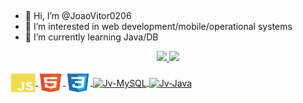 ##
- 👋 Hi, I’m @JoaoVitor0206
- 👀 I’m interested in web development/mobile/operational systems
- 🌱 I’m currently learning Java/DB

<div align="center">
  <a href="https://github.com/JoaoVitor0206">
  <img height="180em" src="https://github-readme-stats.vercel.app/api?username=JoaoVitor0206&show_icons=true&theme=dark&include_all_commits=true&count_private=true"/>
  <img height="180em" src="https://github-readme-stats.vercel.app/api/top-langs/?username=JoaoVitor0206&layout=compact&langs_count=3&theme=dark"/>
</div>
  
  <div style="display: inline_block"><br>
  <img align="center" alt="Jv-Js" height="30" width="40" src="https://raw.githubusercontent.com/devicons/devicon/master/icons/javascript/javascript-plain.svg">
  <img align="center" alt="Jv-HTML" height="30" width="40" src="https://raw.githubusercontent.com/devicons/devicon/master/icons/html5/html5-original.svg">
  <img align="center" alt="Jv-CSS" height="30" width="40" src="https://raw.githubusercontent.com/devicons/devicon/master/icons/css3/css3-original.svg">
  <img align="center" alt="Jv-MySQL" height="30" width="40" src="https://cdn.jsdelivr.net/gh/devicons/devicon/icons/mysql/mysql-original-wordmark.svg" />
  <img align="center" alt="Jv-Java" height="30" width="40" src="https://cdn.jsdelivr.net/gh/devicons/devicon/icons/java/java-original-wordmark.svg" />
</div>

##
